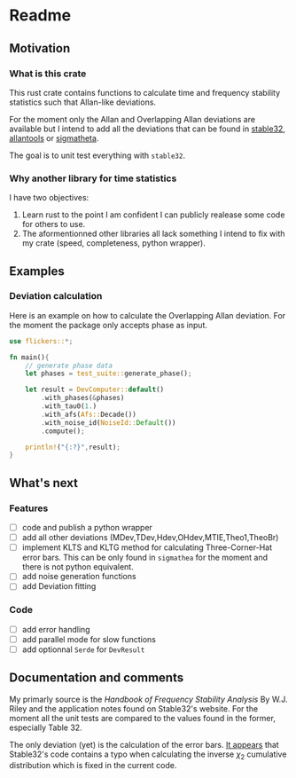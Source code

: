 # Readme

## Motivation

### What is this crate
This rust crate contains functions to calculate time and frequency stability statistics such that Allan-like deviations.

For the moment only the Allan and Overlapping Allan deviations are available but I intend to add all the deviations that can be found in [stable32](http://www.stable32.com/), [allantools](https://allantools.readthedocs.io/en/latest/) or [sigmatheta](https://gitlab.com/fm-ltfb/SigmaTheta).

The goal is to unit test everything with `stable32`.

### Why another library for time statistics
I have two objectives:

 1. Learn rust to the point I am confident I can publicly realease some code for others to use.
 2. The aformentionned other libraries all lack something I intend to fix with my crate (speed, completeness, python wrapper).

## Examples
### Deviation calculation
Here is an example on how to calculate the Overlapping Allan deviation. For the moment the package only accepts phase as input.

```rust
use flickers::*;

fn main(){
    // generate phase data
    let phases = test_suite::generate_phase();

    let result = DevComputer::default()
        .with_phases(&phases)
        .with_tau0(1.)
        .with_afs(Afs::Decade())
        .with_noise_id(NoiseId::Default())
        .compute();

    println!("{:?}",result);
}
```

## What's next
### Features

 - [ ] code and publish a python wrapper
 - [ ] add all other deviations (MDev,TDev,Hdev,OHdev,MTIE,Theo1,TheoBr)
 - [ ] implement KLTS and KLTG method for calculating Three-Corner-Hat error bars. This can be only found in `sigmathea` for the moment and there is not python equivalent.
 - [ ] add noise generation functions
 - [ ] add Deviation fitting

### Code
 - [ ] add error handling
 - [ ] add parallel mode for slow functions
 - [ ] add optionnal `Serde` for `DevResult`

## Documentation and comments
My primarly source is the *Handbook of Frequency Stability Analysis* By W.J. Riley and the application notes found on Stable32's website. For the moment all the unit tests are compared to the values found in the former, especially Table 32.

The only deviation (yet) is the calculation of the error bars. [It appears](https://www.anderswallin.net/2020/12/fun-with-chi-squared/) that Stable32's code contains a typo when calculating the inverse $\chi_2$ cumulative distribution which is fixed in the current code.